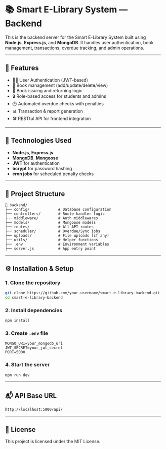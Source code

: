 # 📚 Smart E-Library System — Backend

This is the backend server for the Smart E-Library System built using **Node.js**, **Express.js**, and **MongoDB**. It handles user authentication, book management, transactions, overdue tracking, and admin operations.

---

## 🚀 Features

- 🧑‍💻 User Authentication (JWT-based)
- 📘 Book management (add/update/delete/view)
- 🔁 Book issuing and returning logic
- 🔒 Role-based access for students and admins
- 🕒 Automated overdue checks with penalties
- 📊 Transaction & report generation
- 🛠️ RESTful API for frontend integration

---

## 🧾 Technologies Used

- **Node.js**, **Express.js**
- **MongoDB**, **Mongoose**
- **JWT** for authentication
- **bcrypt** for password hashing
- **cron jobs** for scheduled penalty checks

---

## 📂 Project Structure

```
📁 backend/
├── config/             # Database configuration
├── controllers/        # Route handler logic
├── middleware/         # Auth middlewares
├── models/             # Mongoose models
├── routes/             # All API routes
├── scheduler/          # Overdue/Sync jobs
├── uploads/            # File uploads (if any)
├── utils/              # Helper functions
├── .env                # Environment variables
├── server.js           # App entry point
```

---

## ⚙️ Installation & Setup

### 1. Clone the repository

```bash
git clone https://github.com/your-username/smart-e-library-backend.git
cd smart-e-library-backend
```

### 2. Install dependencies

```bash
npm install
```

### 3. Create `.env` file

```env
MONGO_URI=your_mongodb_uri
JWT_SECRET=your_jwt_secret
PORT=5000
```

### 4. Start the server

```bash
npm run dev
```

---

## 📬 API Base URL

```
http://localhost:5000/api/
```

---

## 📝 License

This project is licensed under the MIT License.
